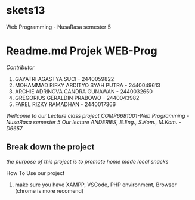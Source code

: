 # skets13
Web Programming - NusaRasa semester 5

# Readme.md Projek WEB-Prog

*Contributor*<br>
1. GAYATRI AGASTYA SUCI - 2440059822
2. MOHAMMAD RIFKY ARDITYO SYAH PUTRA - 2440049613
3. ARCHIE ADRINOVA CANDRA GUNAWAN - 2440032650
4. GREGORIUS GERALDIN PRABOWO - 2440043982
5. FAREL RIZKY RAMADHAN - 2440017366

*Wellcome to our Lecture class project COMP6681001-Web Programming - NusaRasa semester 5*
*Our lecture ANDERIES, B.Eng., S.Kom., M.Kom. - D6657*

## Break down the project
*the purpose of this project is to promote home made local snacks*

How To Use our project
1. make sure you have XAMPP, VSCode, PHP environment, Browser (chrome is more recomend)
